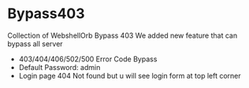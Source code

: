 # Bypass403
Collection of WebshellOrb Bypass 403
We added new feature that can bypass all server
- 403/404/406/502/500 Error Code Bypass
- Default Password: admin
- Login page 404 Not found
but u will see login form at top left corner
